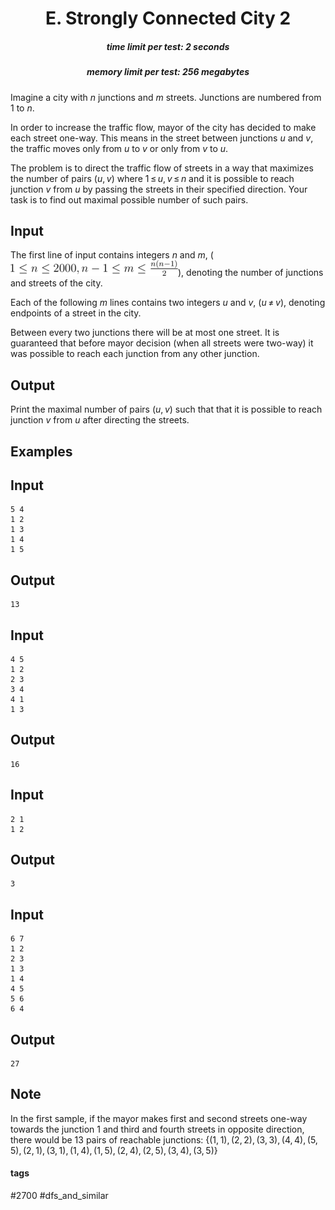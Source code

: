 <h1 style='text-align: center;'> E. Strongly Connected City 2</h1>

<h5 style='text-align: center;'>time limit per test: 2 seconds</h5>
<h5 style='text-align: center;'>memory limit per test: 256 megabytes</h5>

Imagine a city with *n* junctions and *m* streets. Junctions are numbered from 1 to *n*.

In order to increase the traffic flow, mayor of the city has decided to make each street one-way. This means in the street between junctions *u* and *v*, the traffic moves only from *u* to *v* or only from *v* to *u*. 

The problem is to direct the traffic flow of streets in a way that maximizes the number of pairs (*u*, *v*) where 1 ≤ *u*, *v* ≤ *n* and it is possible to reach junction *v* from *u* by passing the streets in their specified direction. Your task is to find out maximal possible number of such pairs.

## Input

The first line of input contains integers *n* and *m*, (![](images/04eeb89263cf960703bb1623c2ea2768fb2b63dd.png)), denoting the number of junctions and streets of the city.

Each of the following *m* lines contains two integers *u* and *v*, (*u* ≠ *v*), denoting endpoints of a street in the city.

Between every two junctions there will be at most one street. It is guaranteed that before mayor decision (when all streets were two-way) it was possible to reach each junction from any other junction.

## Output

Print the maximal number of pairs (*u*, *v*) such that that it is possible to reach junction *v* from *u* after directing the streets.

## Examples

## Input


```
5 4  
1 2  
1 3  
1 4  
1 5  

```
## Output


```
13  

```
## Input


```
4 5  
1 2  
2 3  
3 4  
4 1  
1 3  

```
## Output


```
16  

```
## Input


```
2 1  
1 2  

```
## Output


```
3  

```
## Input


```
6 7  
1 2  
2 3  
1 3  
1 4  
4 5  
5 6  
6 4  

```
## Output


```
27  

```
## Note

In the first sample, if the mayor makes first and second streets one-way towards the junction 1 and third and fourth streets in opposite direction, there would be 13 pairs of reachable junctions: {(1, 1), (2, 2), (3, 3), (4, 4), (5, 5), (2, 1), (3, 1), (1, 4), (1, 5), (2, 4), (2, 5), (3, 4), (3, 5)}



#### tags 

#2700 #dfs_and_similar 